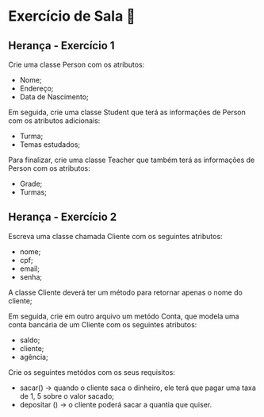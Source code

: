 # Exercício de Sala 🏫

## Herança - Exercício 1

Crie uma classe Person com os atributos:

- Nome;
- Endereço;
- Data de Nascimento;

Em seguida, crie uma classe Student que terá as informações de Person com os atributos adicionais:

- Turma;
- Temas estudados;

Para finalizar, crie uma classe Teacher que também terá as informações de Person com os atributos:

- Grade;
- Turmas; 



## Herança - Exercício 2

Escreva uma classe chamada Cliente com os seguintes atributos:

- nome;
- cpf;
- email;
- senha;

A classe Cliente deverá ter um método para retornar apenas o nome do cliente;

Em seguida, crie em outro arquivo um metódo Conta, que modela uma conta bancária de um Cliente com os
seguintes atributos:

- saldo;
- cliente;
- agência;

Crie os seguintes metódos com os seus requisitos:

- sacar() -> quando o cliente saca o dinheiro, ele terá que pagar uma taxa de 1, 5 sobre o valor sacado;
- depositar () -> o cliente poderá sacar a quantia que quiser.
